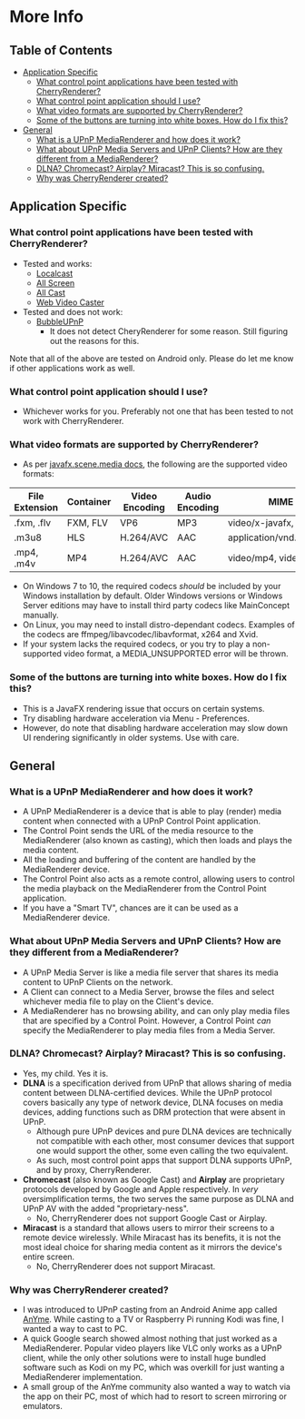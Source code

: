 # More Info

## Table of Contents
 - [Application Specific](#application-specific)
   - [What control point applications have been tested with CherryRenderer?](#what-control-point-applications-have-been-tested-with-cherryrenderer)
   - [What control point application should I use?](#what-control-point-application-should-i-use)
   - [What video formats are supported by CherryRenderer?](#what-video-formats-are-supported-by-cherryrenderer)
   - [Some of the buttons are turning into white boxes. How do I fix this?](#some-of-the-buttons-are-turning-into-white-boxes-how-do-i-fix-this)
 - [General](#general)
   - [What is a UPnP MediaRenderer and how does it work?](#what-is-a-upnp-mediarenderer-and-how-does-it-work)
   - [What about UPnP Media Servers and UPnP Clients? How are they different from a MediaRenderer?](#what-about-upnp-media-servers-and-upnp-clients-how-are-they-different-from-a-mediarenderer)
   - [DLNA? Chromecast? Airplay? Miracast? This is so confusing.](#dlna-chromecast-airplay-miracast-this-is-so-confusing)
   - [Why was CherryRenderer created?](#why-was-cherryrenderer-created)
   

## Application Specific
### What control point applications have been tested with CherryRenderer?
 - Tested and works:
   - [Localcast](https://www.localcast.app/)
   - [All Screen](https://play.google.com/store/apps/details?id=com.toxic.apps.chrome&hl=en)
   - [All Cast](https://www.allcast.io/)
   - [Web Video Caster](http://www.webvideocaster.com)
 - Tested and does not work:
   - [BubbleUPnP](https://play.google.com/store/apps/details?id=com.bubblesoft.android.bubbleupnp&hl=en)
     - It does not detect CheryRenderer for some reason. Still figuring out the reasons for this.

Note that all of the above are tested on Android only. Please do let me know if other applications work as well.

### What control point application should I use?
 - Whichever works for you. Preferably not one that has been tested to not work with CherryRenderer.

### What video formats are supported by CherryRenderer?
 - As per [javafx.scene.media docs](https://docs.oracle.com/javase/8/javafx/api/javafx/scene/media/package-summary.html), the following are the supported video formats:
 
 | File Extension | Container | Video Encoding | Audio Encoding | MIME Type                     |
 |----------------|-----------|----------------|----------------|-----------                    |
 | .fxm, .flv     | FXM, FLV  | VP6            | MP3            | video/x-javafx, video/x-flv   |
 | .m3u8          | HLS       | H.264/AVC      | AAC            | application/vnd.apple.mpegurl |
 | .mp4, .m4v     | MP4       | H.264/AVC      | AAC            | video/mp4, video/x-m4v        |
 
 - On Windows 7 to 10, the required codecs *should* be included by your Windows installation by default. Older Windows versions or Windows Server editions may have to install third party codecs like MainConcept manually.
 - On Linux, you may need to install distro-dependant codecs. Examples of the codecs are ffmpeg/libavcodec/libavformat, x264 and Xvid.
 - If your system lacks the required codecs, or you try to play a non-supported video format, a MEDIA_UNSUPPORTED error will be thrown.

### Some of the buttons are turning into white boxes. How do I fix this?
 - This is a JavaFX rendering issue that occurs on certain systems.
 - Try disabling hardware acceleration via Menu - Preferences.
 - However, do note that disabling hardware acceleration may slow down UI rendering significantly in older systems. Use with care.


## General
### What is a UPnP MediaRenderer and how does it work?
 - A UPnP MediaRenderer is a device that is able to play (render) media content when connected with a UPnP Control Point application.
 - The Control Point sends the URL of the media resource to the MediaRenderer (also known as casting), which then loads and plays the media content.
 - All the loading and buffering of the content are handled by the MediaRenderer device.
 - The Control Point also acts as a remote control, allowing users to control the media playback on the MediaRenderer from the Control Point application.
 - If you have a "Smart TV", chances are it can be used as a MediaRenderer device.

### What about UPnP Media Servers and UPnP Clients? How are they different from a MediaRenderer?
 - A UPnP Media Server is like a media file server that shares its media content to UPnP Clients on the network.
 - A Client can connect to a Media Server, browse the files and select whichever media file to play on the Client's device.
 - A MediaRenderer has no browsing ability, and can only play media files that are specified by a Control Point. However, a Control Point *can* specify the MediaRenderer to play media files from a Media Server.

### DLNA? Chromecast? Airplay? Miracast? This is so confusing.
 - Yes, my child. Yes it is.
 - **DLNA** is a specification derived from UPnP that allows sharing of media content between DLNA-certified devices. While the UPnP protocol covers basically any type of network device, DLNA focuses on media devices, adding functions such as DRM protection that were absent in UPnP.
   - Although pure UPnP devices and pure DLNA devices are technically not compatible with each other, most consumer devices that support one would support the other, some even calling the two equivalent.
   - As such, most control point apps that support DLNA supports UPnP, and by proxy, CherryRenderer.
 - **Chromecast** (also known as Google Cast) and **Airplay** are proprietary protocols developed by Google and Apple respectively. In *very* oversimplification terms, the two serves the same purpose as DLNA and UPnP AV with the added "proprietary-ness".
   - No, CherryRenderer does not support Google Cast or Airplay.
 - **Miracast** is a standard that allows users to mirror their screens to a remote device wirelessly. While Miracast has its benefits, it is not the most ideal choice for sharing media content as it mirrors the device's entire screen.
   - No, CherryRenderer does not support Miracast.
   
### Why was CherryRenderer created?
 - I was introduced to UPnP casting from an Android Anime app called [AnYme](https://anyme.app). While casting to a TV or Raspberry Pi running Kodi was fine, I wanted a way to cast to PC.
 - A quick Google search showed almost nothing that just worked as a MediaRenderer. Popular video players like VLC only works as a UPnP client, while the only other solutions were to install huge bundled software such as Kodi on my PC, which was overkill for just wanting a MediaRenderer implementation.
 - A small group of the AnYme community also wanted a way to watch via the app on their PC, most of which had to resort to screen mirroring or emulators. 
 
